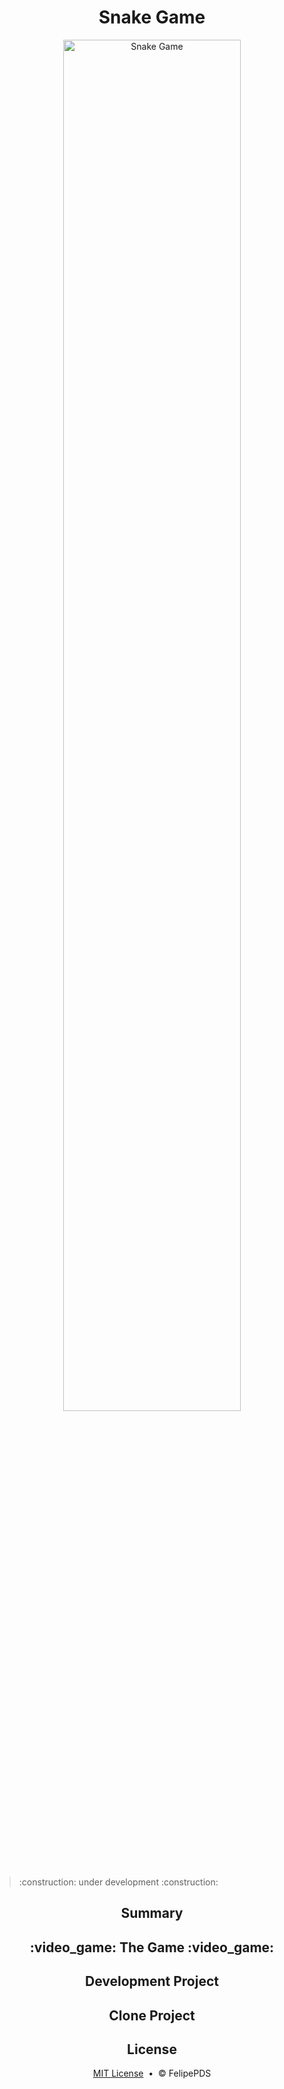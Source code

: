 # <h1 align="center">Snake Game</h1>

<p align="center"><img width="75%" src="https://github.com/FelipePDS/Snake-Game.github.io/blob/master/assets/git/preview-game.gif" alt="Snake Game"/></p>

<blockquote>:construction: under development :construction:</blockquote>

<h2 align="center">Summary</h2>

<h2 align="center">:video_game: The Game :video_game:</h2>

<h2 align="center">Development Project</h2>

<h2 align="center">Clone Project</h2>

<h2 align="center">License</h2>
<p align="center"><a href="https://github.com/FelipePDS/Snake-Game.github.io/blob/master/LICENSE">MIT License</a> &nbsp;&bull;&nbsp; &copy; FelipePDS</p>
